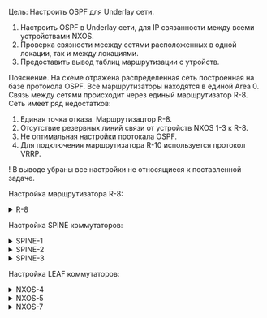 Цель: Настроить OSPF для Underlay сети.

1. Настроить OSPF в Underlay сети, для IP связанности между всеми устройствами NXOS.
2. Проверка связности месжду сетями расположенных в одной локации, так и между локациями.
3. Предоставить вывод таблиц маршрутизации с утройств.

Пояснение. На схеме отражена распределенная сеть построенная на базе протокола OSPF. Все маршрутизаторы находятся в единой Area 0. Связь между сетями происходит через единый маршрутизатор R-8.
Сеть имеет ряд недостатков:

1. Единая точка отказа. Маршрутизацтор R-8.
2. Отсутствие резервных линий связи от устройств NXOS 1-3 к R-8.
3. Не оптимальная настройки протокала OSPF.
4. Для подключения маршрутизатора R-10 используется протокол VRRP.

! В выводе убраны все настройки не относящиеся к поставленной задаче.

Настройка маршрутизатора R-8:
<details>
<summary>R-8</summary>
<pre><code>
Router#show run

interface Loopback0
 ip address 1.1.1.255 255.255.255.255
!
interface Ethernet0/0
 ip address 10.10.10.0 255.255.255.254
!
interface Ethernet0/1
 ip address 10.10.10.2 255.255.255.254
!
interface Ethernet0/2
 ip address 10.10.10.4 255.255.255.254
!
interface Ethernet0/3
 no ip address
!
router ospf 1
 router-id 1.1.1.255
 passive-interface default
 no passive-interface Ethernet0/0
 no passive-interface Ethernet0/1
 no passive-interface Ethernet0/2
 network 1.1.1.255 0.0.0.0 area 0
 network 10.10.10.0 0.0.0.1 area 0
 network 10.10.10.2 0.0.0.1 area 0
 network 10.10.10.4 0.0.0.1 area 0

</code></pre>
</details>

Настройка SPINE коммутаторов:
<details>
<summary>SPINE-1</summary>
<pre><code>
SPINE-1# show run

feature ospf
feature interface-vlan
feature hsrp
feature lacp
feature vpc

interface Ethernet1/1
  no switchport
  ip address 10.10.10.1/31
  ip router ospf UNDERLAY area 0.0.0.0
  no shutdown

interface Ethernet1/2
  no switchport
  medium p2p
  ip unnumbered loopback0
  ip router ospf UNDERLAY area 0.0.0.0
  no shutdown

interface Ethernet1/3
  no switchport
  medium p2p
  ip unnumbered loopback0
  ip router ospf UNDERLAY area 0.0.0.0
  no shutdown

interface Ethernet1/4
  no switchport
  medium p2p
  ip unnumbered loopback0
  ip router ospf UNDERLAY area 0.0.0.0
  no shutdown

interface loopback0
  ip address 1.1.1.1/32
  ip router ospf UNDERLAY area 0.0.0.0
cli alias name wr copy running-config startup-config
line console
line vty
boot nxos bootflash:/nxos.9.2.2.bin
router ospf UNDERLAY
  router-id 1.1.1.1
  log-adjacency-changes detail

</code></pre>
</details>

<details>
<summary>SPINE-2</summary>
<pre><code>
SPINE-2# show run
feature ospf
feature interface-vlan
feature hsrp
feature lacp
feature vpc

interface Ethernet1/1
  no switchport
  ip address 10.10.10.3/31
  ip router ospf UNDERLAY area 0.0.0.0
  no shutdown

interface Ethernet1/2
  no switchport
  medium p2p
  ip unnumbered loopback0
  ip router ospf UNDERLAY area 0.0.0.0
  no shutdown

interface Ethernet1/3
  no switchport
  medium p2p
  ip unnumbered loopback0
  ip router ospf UNDERLAY area 0.0.0.0
  no shutdown

interface Ethernet1/4
  no switchport
  medium p2p
  ip unnumbered loopback0
  ip router ospf UNDERLAY area 0.0.0.0
  no shutdown

interface loopback0
  ip address 1.1.1.2/32
  ip router ospf UNDERLAY area 0.0.0.0
cli alias name wr copy running-config startup-config
line console
line vty
boot nxos bootflash:/nxos.9.2.2.bin
router ospf UNDERLAY
  router-id 1.1.1.2
  log-adjacency-changes detail

</code></pre>
</details>

<details>
<summary>SPINE-3</summary>
<pre><code>

SPINE-3# show run
feature ospf
feature interface-vlan
feature hsrp
feature lacp
feature vpc

interface Ethernet1/1
  no switchport
  ip address 10.10.10.5/31
  ip router ospf UNDERLAY area 0.0.0.0
  no shutdown

interface Ethernet1/2
  no switchport
  medium p2p
  ip unnumbered loopback0
  ip router ospf UNDERLAY area 0.0.0.0
  no shutdown

interface loopback0
  ip address 1.1.1.3/32
  ip router ospf UNDERLAY area 0.0.0.0
cli alias name wr copy running-config startup-config
line console
line vty
boot nxos bootflash:/nxos.9.2.2.bin
router ospf UNDERLAY
  router-id 1.1.1.3
  log-adjacency-changes detail

</code></pre>
</details>

Настройка LEAF коммутаторов:

<details>
<summary>NXOS-4</summary>
<pre><code>

feature ospf
feature interface-vlan
feature hsrp
feature lacp
feature vpc

ip prefix-list redistribute_list seq 5 permit 10.0.0.0/30
route-map OSPF-redistribute permit 10
  match ip address prefix-list redistribute_list

interface Ethernet1/1
  no switchport
  medium p2p
  ip unnumbered loopback0
  ip router ospf UNDERLAY area 0.0.0.0
  no shutdown

interface Ethernet1/2
  no switchport
  ip address 10.0.0.1/30
  no shutdown

interface Ethernet1/3
  no switchport
  medium p2p
  ip unnumbered loopback0
  ip router ospf UNDERLAY area 0.0.0.0
  no shutdown

  interface loopback0
  ip address 1.1.1.4/32
  ip router ospf UNDERLAY area 0.0.0.0
cli alias name wr copy running-config startup-config
line console
line vty
boot nxos bootflash:/nxos.9.2.2.bin
router ospf UNDERLAY
  router-id 1.1.1.4
  redistribute direct route-map OSPF-redistribute
  log-adjacency-changes detail

</code></pre>
</details>

<details>
<summary>NXOS-5</summary>
<pre><code>

feature vrrp
cfs eth distribute
feature ospf
feature interface-vlan
feature hsrp
feature lacp
feature vpc

vlan 1-2
vlan 2
  name Client-Vlan2

ip prefix-list redistribute_list seq 5 permit 10.0.1.0/24
route-map OSPF-redistribute permit 10
  match ip address prefix-list redistribute_list
vrf context VPC
vrf context management
vpc domain 1
  role priority 100
  peer-keepalive destination 10.200.100.2 source 10.200.100.1 vrf VPC


interface Vlan1

interface Vlan2
  no shutdown
  ip address 10.0.1.254/24
  vrrp 2
    priority 1
    address 10.0.1.1
    no shutdown

interface port-channel1
  description *** VPC PEERLINK ***
  switchport mode trunk
  spanning-tree port type network
  vpc peer-link

interface port-channel2
  switchport access vlan 2
  vpc 1

interface Ethernet1/1
  no switchport
  medium p2p
  ip unnumbered loopback0
  ip router ospf UNDERLAY area 0.0.0.0
  no shutdown

interface Ethernet1/2
  switchport access vlan 2
  channel-group 2 mode active

interface Ethernet1/3
  no switchport
  medium p2p
  ip unnumbered loopback0
  ip router ospf UNDERLAY area 0.0.0.0
  no shutdown

interface Ethernet1/4
  description *** VPC KEEPALIVE LINK ***
  no switchport
  vrf member VPC
  ip address 10.200.100.1/24
  no shutdown

interface Ethernet1/5
  switchport mode trunk
  channel-group 1 mode active

interface Ethernet1/6
  switchport mode trunk
  channel-group 1 mode active

interface loopback0
  ip address 1.1.1.5/32
  ip router ospf UNDERLAY area 0.0.0.0
cli alias name wr copy running-config startup-config
line console
line vty
boot nxos bootflash:/nxos.9.2.2.bin
router ospf UNDERLAY
  router-id 1.1.1.5
  redistribute direct route-map OSPF-redistribute
  log-adjacency-changes detail

</code></pre>
</details>

<details>
<summary>NXOS-7</summary>
<pre><code>

cfs eth distribute
feature ospf
feature interface-vlan
feature hsrp
feature lacp
feature vpc

vlan 1

ip prefix-list redistribute_list seq 5 permit 10.0.2.0/30
route-map OSPF-redistribute permit 10
  match ip address prefix-list redistribute_list

interface Ethernet1/1
  no switchport
  medium p2p
  ip unnumbered loopback0
  ip router ospf UNDERLAY area 0.0.0.0
  no shutdown

interface Ethernet1/2
  no switchport
  ip address 10.0.2.1/30
  no shutdown

interface loopback0
  ip address 1.1.1.7/32
  ip router ospf UNDERLAY area 0.0.0.0
cli alias name wr copy running-config startup-config
line console
line vty
boot nxos bootflash:/nxos.9.2.2.bin
router ospf UNDERLAY
  router-id 1.1.1.7
  redistribute direct route-map OSPF-redistribute
  log-adjacency-changes detail

</code></pre>
</details>
